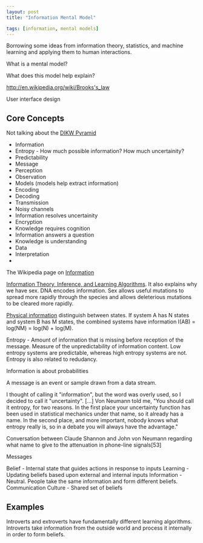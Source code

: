 ```yaml
---
layout: post
title: "Information Mental Model"

tags: [information, mental models]
---
```


Borrowing some ideas from information theory, statistics, and machine learning and applying them to human 
interactions. 

What is a mental model? 

What does this model help explain? 

http://en.wikipedia.org/wiki/Brooks's_law

User interface design


## Core Concepts
Not talking about the [DIKW Pyramid](http://en.wikipedia.org/wiki/DIKW_Pyramid)



* Information
* Entropy - How much possible information? How much uncertainity? 
* Predictability
* Message
* Perception
* Observation
* Models (models help extract information)
* Encoding
* Decoding
* Transmission
* Noisy channels
* Information resolves uncertainity
* Encryption
* Knowledge requires cognition
* Information answers a question
* Knowledge is understanding
* Data 
* Interpretation
* 

The Wikipedia page on [Information](http://en.wikipedia.org/wiki/Information)

[Information Theory, Inference, and Learning Algorithms](http://www.inference.phy.cam.ac.uk/itprnn/book.html). 
It also explains why we have sex.  DNA encodes information.  Sex allows useful mutations to spread more rapidly through the species and allows deleterious mutations to be cleared more rapidly.  

[Physical information](http://en.wikipedia.org/wiki/Physical_information) distinguish between states.  If system A has N states and system B has M states, the combined systems have information I(AB) = log(NM) = log(N) + log(M).  

Entropy - Amount of information that is missing before reception of the message. Measure of the unpredictability of information content.  Low entropy systems are predictable, whereas high entropy systems are not.  Entropy is also related to redudancy.  

Information is about probabilities

A message is an event or sample drawn from a data stream.  

I thought of calling it "information", but the word was overly used, so I decided to call it "uncertainty". [...] Von Neumann told me, "You should call it entropy, for two reasons. In the first place your uncertainty function has been used in statistical mechanics under that name, so it already has a name. In the second place, and more important, nobody knows what entropy really is, so in a debate you will always have the advantage."

Conversation between Claude Shannon and John von Neumann regarding what name to give to the attenuation in phone-line signals[53]



Messages 

Belief - Internal state that guides actions in response to inputs
Learning - Updating beliefs based upon external and internal inputs
Information - Neutral.  People take the same information and form different beliefs.  
Communication
Culture - Shared set of beliefs

## Examples

Introverts and extroverts have fundamentally different learning algorithms.  Introverts take information 
from the outside world and process it internally in order to form beliefs.  

